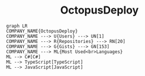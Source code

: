 <h1 align="center">OctopusDeploy</h1>

```mermaid
graph LR
COMPANY_NAME{OctopusDeploy}
COMPANY_NAME ---> U{Users} ---> UN[1]
COMPANY_NAME ---> R{Repositories} ---> RN[20]
COMPANY_NAME ---> G{Gists} ---> GN[153]
COMPANY_NAME ---> ML{Most Used<br>Languages}
ML --> C#[C#]
ML --> TypeScript[TypeScript]
ML --> JavaScript[JavaScript]
```
